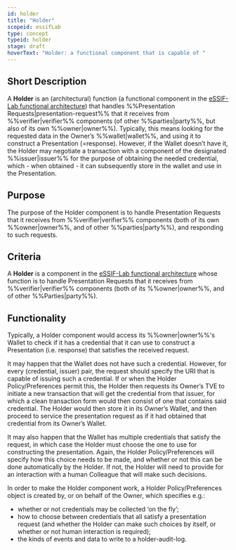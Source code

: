 ```yaml
---
id: holder
title: "Holder"
scopeid: essifLab
type: concept
typeid: holder
stage: draft
hoverText: "Holder: a functional component that is capable of "
---
```


## Short Description
A **Holder** is an (architectural) function (a functional component in the [eSSIF-Lab functional architecture](../functional-architecture)) that handles %%Presentation Requests|presentation-request%% that it receives from %%verifier|verifier%% components (of other %%parties|party%%, but also of its own %%owner|owner%%). Typically, this means looking for the requested data in the Owner’s %%wallet|wallet%%, and using it to construct a Presentation (=response). However, if the Wallet doesn’t have it, the Holder may negotiate a transaction with a component of the designated %%issuer|issuer%% for the purpose of obtaining the needed credential, which - when obtained - it can subsequently store in the wallet and use in the Presentation.

## Purpose
The purpose of the Holder component is to handle Presentation Requests that it receives from %%verifier|verifier%% components (both of its own %%owner|owner%%, and of other %%parties|party%%), and responding to such requests.

## Criteria
A **Holder** is a component in the [eSSIF-Lab functional architecture](../functional-architecture) whose function is to handle Presentation Requests that it receives from %%verifier|verifier%% components (both of its %%owner|owner%%, and of other %%Parties|party%%).

## Functionality

Typically, a Holder component would access its %%owner|owner%%'s Wallet to check if it has a credential that it can use to construct a Presentation (i.e. response) that satisfies the received request.

It may happen that the Wallet does not have such a credential. However, for every (credential, issuer) pair, the request should specify the URI that is capable of issuing such a credential. If or when the Holder Policy/Preferences permit this, the Holder then requests its Owner’s TVE to initiate a new transaction that will get the credential from that issuer, for which a clean transaction form would then consist of one that contains said credential. The Holder would then store it in its Owner’s Wallet, and then proceed to service the presentation request as if it had obtained that credential from its Owner’s Wallet.

It may also happen that the Wallet has multiple credentials that satisfy the request, in which case the Holder must choose the one to use for constructing the presentation. Again, the Holder Policy/Preferences will specify how this choice needs to be made, and whether or not this can be done automatically by the Holder. If not, the Holder will need to provide for an interaction with a human Colleague that will make such decisions.

In order to make the Holder component work, a Holder Policy/Preferences object is created by, or on behalf of the Owner, which specifies e.g.:

-   whether or not credentials may be collected ‘on the fly’;
-   how to choose between credentials that all satisfy a presentation request (and whether the Holder can make such choices by itself, or whether or not human interaction is required);
-   the kinds of events and data to write to a holder-audit-log.